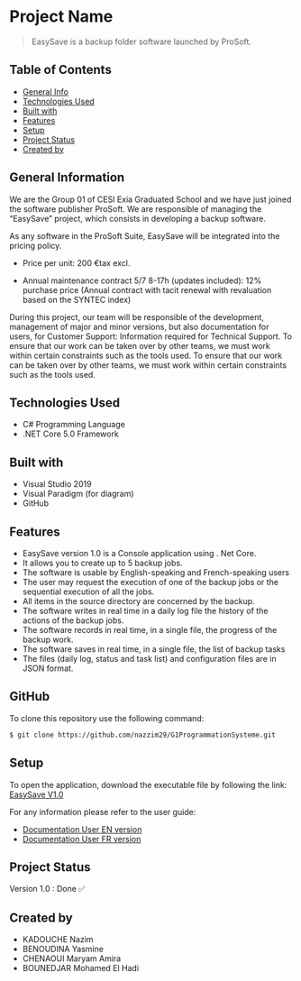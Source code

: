 # Project Name
> EasySave is a backup folder software launched by ProSoft.

## Table of Contents
* [General Info](#general-information)
* [Technologies Used](#technologies-used)
* [Built with](#built-with)
* [Features](#features)
* [Setup](#setup)
* [Project Status](#project-status)
* [Created by](#contact)



## General Information
We are the Group 01 of CESI Exia Graduated School and we have just joined the software publisher ProSoft. We are responsible of managing the “EasySave” project, which consists in developing a backup software.

As any software in the ProSoft Suite, EasySave will be integrated into the pricing policy.

- Price per unit: 200 €tax excl.

- Annual maintenance contract 5/7 8-17h (updates included): 12% purchase price (Annual contract with tacit renewal with revaluation based on the SYNTEC index) 

During this project, our team will be responsible of the development, management of major and minor versions, but also documentation for users,
for Customer Support: Information required for Technical Support. To ensure that our work can be taken over by other teams, we must work within certain constraints such as the tools used.
To ensure that our work can be taken over by other teams, we must work within certain constraints such as the tools used. 


## Technologies Used
- C# Programming Language
- .NET Core 5.0 Framework

## Built with
- Visual Studio 2019
- Visual Paradigm (for diagram)
- GitHub 

## Features
- EasySave version 1.0 is a Console application using . Net Core.
- It allows you to create up to 5 backup jobs.
- The software is usable by English-speaking and French-speaking users
- The user may request the execution of one of the backup jobs or the sequential execution of all the jobs.
- All items in the source directory are concerned by the backup.
- The software writes in real time in a daily log file the history of the actions of the backup jobs.
- The software records in real time, in a single file, the progress of the backup work.
- The software saves in real time, in a single file, the list of backup tasks
- The files (daily log, status and task list) and configuration files are in JSON format.

## GitHub 
To clone this repository use the following command:
```sh
$ git clone https://github.com/nazzim29/G1ProgrammationSysteme.git
```

## Setup
To open the application, download the executable file by following the link:
[EasySave V1.0](https://github.com/nazzim29/G1ProgrammationSysteme/releases/tag/1.0)


For any information please refer to the user guide:
- [Documentation User EN version](https://github.com/nazzim29/G1ProgrammationSysteme/blob/master/DocumentationEN_Version_1.0.pdf)
- [Documentation User FR version](https://github.com/nazzim29/G1ProgrammationSysteme/blob/master/DocumentationFR_Version_1.0.pdf)

## Project Status
Version 1.0 : Done :white_check_mark: 


## Created by 
- KADOUCHE Nazim
- BENOUDINA Yasmine
- CHENAOUI Maryam Amira
- BOUNEDJAR Mohamed El Hadi



